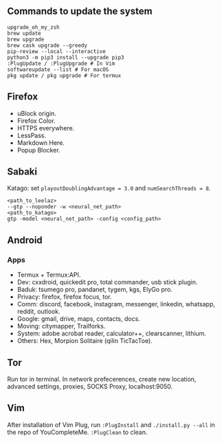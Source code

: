 ## Commands to update the system

```shell
upgrade_oh_my_zsh
brew update
brew upgrade
brew cask upgrade --greedy
pip-review --local --interactive
python3 -m pip3 install --upgrade pip3
:PlugUpdate / :PlugUpgrade # In Vim
softwareupdate --list # For macOS
pkg update / pkg upgrade # For termux
```

## Firefox

- uBlock origin.
- Firefox Color.
- HTTPS everywhere.
- LessPass.
- Markdown Here.
- Popup Blocker.

## Sabaki

Katago: set `playoutDoublingAdvantage = 3.0` and `numSearchThreads = 8`.

    <path_to_leelaz>
    --gtp --noponder -w <neural_net_path>
    <path_to_katago>
    gtp -model <neural_net_path> -config <config_path>

## Android

### Apps

- Termux + Termux:API.
- Dev: cxxdroid, quickedit pro, total commander, usb stick plugin.
- Baduk: tsumego pro, pandanet, tygem, kgs, ElyGo pro.
- Privacy: firefox, firefox focus, tor.
- Comm: discord, facebook, instagram, messenger, linkedin, whatsapp, reddit, outlook.
- Google: gmail, drive, maps, contacts, docs.
- Moving: citymapper, Trailforks.
- System: adobe acrobat reader, calculator++, clearscanner, lithium.
- Others: Hex, Morpion Solitaire (qilin TicTacToe).

## Tor

Run tor in terminal. In network prefecerences, create new location, advanced settings, proxies, SOCKS Proxy, localhost:9050.

## Vim

After installation of Vim Plug, run `:PlugInstall` and `./install.py --all` in the repo of YouCompleteMe. `:PlugClean` to clean.
